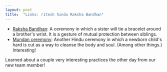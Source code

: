 ```yaml
---
layout: post
title:  "Links: ritesh hindu Raksha Bandhan"
---
```


* [Raksha Bandhan](https://en.wikipedia.org/wiki/Raksha_Bandhan): A ceremony in which a sister will tie a bracelet around a brother's wrist. It is a gesture of mutual protection between siblings.
* [Mundan ceremony](https://www.babycenter.in/a1015415/imundani-ceremony): Another Hindu ceremony in which a newborn child's hard is cut as a way to cleanse the body and soul. (Among other things.) Interesting!

Learned about a couple very interesting practices the other day from our new team member!